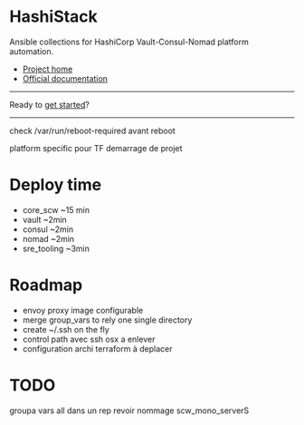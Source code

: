 # HashiStack

Ansible collections for HashiCorp Vault-Consul-Nomad platform automation.

* [Project home](https://github.com/wescale/hashistack)
* [Official documentation](https://hashistack.rtfd.io)

----

Ready to [get started](howto/get_started.md)?

----

check /var/run/reboot-required avant reboot

platform specific pour TF
demarrage de projet

# Deploy time

* core_scw ~15 min
* vault ~2min
* consul ~2min
* nomad ~2min
* sre_tooling ~3min

# Roadmap

* envoy proxy image configurable
* merge group_vars to rely one single directory
* create ~/.ssh on the fly
* control path avec ssh osx a enlever
* configuration archi terraform à deplacer

# TODO

groupa vars all dans un rep
revoir nommage scw_mono_serverS


